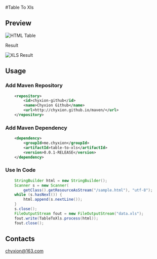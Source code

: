 #Table To Xls
## Preview
![HTML Table](http://git.oschina.net/chyxion/table-to-xls/raw/master/html.png)

Result

![XLS Result](http://git.oschina.net/chyxion/table-to-xls/raw/master/xls.png)

## Usage
### Add Maven Repository
```xml
    <repository>
    	<id>chyxion-github</id>
    	<name>Chyxion Github</name>
    	<url>http://chyxion.github.io/maven/</url>
    </repository>
```
### Add Maven Dependency
```xml
    <dependency>
        <groupId>me.chyxion</groupId>
        <artifactId>table-to-xls</artifactId>
        <version>0.0.1-RELEASE</version>
    </dependency>
```
### Use In Code
```java
    StringBuilder html = new StringBuilder();
    Scanner s = new Scanner(
    	getClass().getResourceAsStream("/sample.html"), "utf-8");
    while (s.hasNext()) {
    	html.append(s.nextLine());
    }
    s.close();
    FileOutputStream fout = new FileOutputStream("data.xls");
    fout.write(TableToXls.process(html));
    fout.close();
```

## Contacts

chyxion@163.com